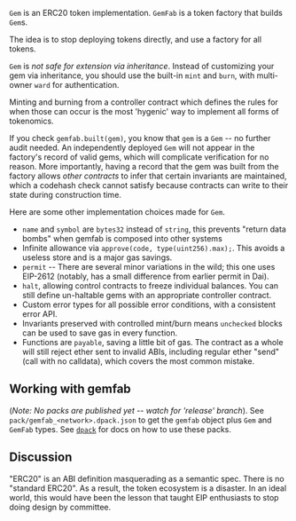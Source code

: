 `Gem` is an ERC20 token implementation. `GemFab` is a token factory that builds `Gem`s.

The idea is to stop deploying tokens directly, and use a factory for all tokens.

`Gem` is *not safe for extension via inheritance*. Instead of customizing your gem via inheritance, you should use the built-in `mint` and `burn`, with multi-owner `ward` for authentication.

Minting and burning from a controller contract which defines the rules for when those can occur is the most 'hygenic' way to implement all forms of tokenomics.

If you check `gemfab.built(gem)`, you know that `gem` is a `Gem` -- no further audit needed.
An independently deployed `Gem` will not appear in the factory's record of valid gems, which will complicate verification for no reason.
More importantly, having a record that the gem was built from the factory allows *other contracts* to infer that certain invariants are maintained,
which a codehash check cannot satisfy because contracts can write to their state during construction time.


Here are some other implementation choices made for `Gem`.

* `name` and `symbol` are `bytes32` instead of `string`, this prevents "return data bombs" when gemfab is composed into other systems
* Infinite allowance via `approve(code, type(uint256).max);`. This avoids a useless store and is a major gas savings.
* `permit` -- There are several minor variations in the wild; this one uses EIP-2612 (notably, has a small difference from earlier permit in Dai).
* `halt`, allowing control contracts to freeze individual balances. You can still define un-haltable gems with an appropriate controller contract.
* Custom error types for all possible error conditions, with a consistent error API.
* Invariants preserved with controlled mint/burn means `unchecked` blocks can be used to save gas in every function.
* Functions are `payable`, saving a little bit of gas. The contract as a whole will still reject ether sent to invalid ABIs, including regular ether "send" (call with no calldata), which covers the most common mistake.

Working with gemfab
---

(*Note: No packs are published yet -- watch for 'release' branch*). See `pack/gemfab_<network>.dpack.json` to get the `gemfab` object plus `Gem` and `GemFab` types. See [`dpack`](https://github.com/dapphub/dpack) for docs on how to use these packs.

Discussion
---

"ERC20" is an ABI definition masquerading as a semantic spec. There is no "standard ERC20".
As a result, the token ecosystem is a disaster. In an ideal world, this would have been the lesson that taught EIP enthusiasts to stop doing design by committee.
